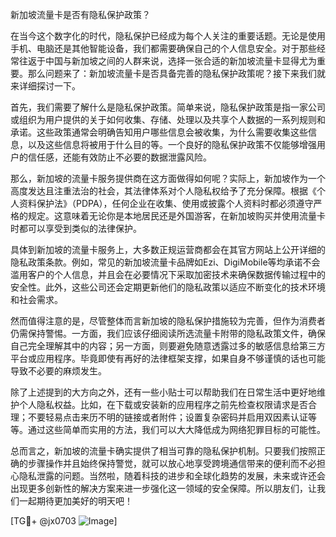 新加坡流量卡是否有隐私保护政策？

在当今这个数字化的时代，隐私保护已经成为每个人关注的重要话题。无论是使用手机、电脑还是其他智能设备，我们都需要确保自己的个人信息安全。对于那些经常往返于中国与新加坡之间的人群来说，选择一张合适的新加坡流量卡显得尤为重要。那么问题来了：新加坡流量卡是否具备完善的隐私保护政策呢？接下来我们就来详细探讨一下。

首先，我们需要了解什么是隐私保护政策。简单来说，隐私保护政策是指一家公司或组织为用户提供的关于如何收集、存储、处理以及共享个人数据的一系列规则和承诺。这些政策通常会明确告知用户哪些信息会被收集，为什么需要收集这些信息，以及这些信息将被用于什么目的等。一个良好的隐私保护政策不仅能够增强用户的信任感，还能有效防止不必要的数据泄露风险。

那么，新加坡的流量卡服务提供商在这方面做得如何呢？实际上，新加坡作为一个高度发达且注重法治的社会，其法律体系对个人隐私权给予了充分保障。根据《个人资料保护法》（PDPA），任何企业在收集、使用或披露个人资料时都必须遵守严格的规定。这意味着无论你是本地居民还是外国游客，在新加坡购买并使用流量卡时都可以享受到类似的法律保护。

具体到新加坡的流量卡服务上，大多数正规运营商都会在其官方网站上公开详细的隐私政策条款。例如，常见的新加坡流量卡品牌如Ezi、DigiMobile等均承诺不会滥用客户的个人信息，并且会在必要情况下采取加密技术来确保数据传输过程中的安全性。此外，这些公司还会定期更新他们的隐私政策以适应不断变化的技术环境和社会需求。

然而值得注意的是，尽管整体而言新加坡的隐私保护措施较为完善，但作为消费者仍需保持警惕。一方面，我们应该仔细阅读所选流量卡附带的隐私政策文件，确保自己完全理解其中的内容；另一方面，则要避免随意透露过多的敏感信息给第三方平台或应用程序。毕竟即使有再好的法律框架支撑，如果自身不够谨慎的话也可能导致不必要的麻烦发生。

除了上述提到的大方向之外，还有一些小贴士可以帮助我们在日常生活中更好地维护个人隐私权益。比如，在下载或安装新的应用程序之前先检查权限请求是否合理；不要轻易点击来历不明的链接或者附件；设置复杂密码并启用双因素认证等等。通过这些简单而实用的方法，我们可以大大降低成为网络犯罪目标的可能性。

总而言之，新加坡的流量卡确实提供了相当可靠的隐私保护机制。只要我们按照正确的步骤操作并且始终保持警觉，就可以放心地享受跨境通信带来的便利而不必担心隐私泄露的问题。当然啦，随着科技的进步和全球化趋势的发展，未来或许还会出现更多创新性的解决方案来进一步强化这一领域的安全保障。所以朋友们，让我们一起期待更加美好的明天吧！

[TG💪+ @jx0703 ![Image](https://github.com/user-attachments/assets/dbca1d08-cadb-493c-b0ec-ad6f7a83f270)]